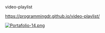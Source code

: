  video-playlist
 
 https://programmingdr.github.io/video-playlist/
 
 [![Portafolio-14.png](https://i.postimg.cc/fy6143ZC/Portafolio-14.png)](https://postimg.cc/9wYLZQDw)
